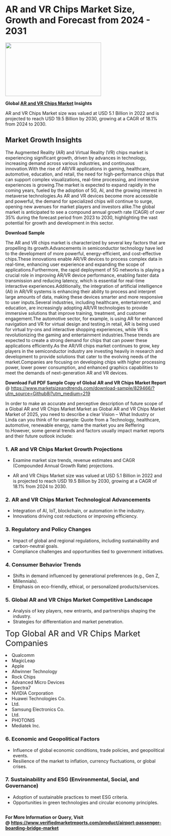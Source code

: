 <H1>AR and VR Chips Market Size, Growth and Forecast from 2024 - 2031</H1><img class="aligncenter size-medium wp-image-584254" src="https://thirdeyenews.in/wp-content/uploads/2024/09/Global-Market-Research-300x168.jpeg" alt="" width="300" height="168" /><p><strong>Global&nbsp;<a href="https://www.marketsizeandtrends.com/download-sample/829466/?utm_source=Github8j?utm_medium=219">AR and VR Chips Market</a> Insights</strong></p><p>AR and VR Chips Market size was valued at USD 5.1 Billion in 2022 and is projected to reach USD 19.5 Billion by 2030, growing at a CAGR of 18.1% from 2024 to 2030.</p><p><h2>Market Growth Insights</h2> <p>The Augmented Reality (AR) and Virtual Reality (VR) chips market is experiencing significant growth, driven by advances in technology, increasing demand across various industries, and continuous innovation.With the rise of AR/VR applications in gaming, healthcare, automotive, education, and retail, the need for high-performance chips that can support complex visualizations, real-time processing, and immersive experiences is growing.The market is expected to expand rapidly in the coming years, fueled by the adoption of 5G, AI, and the growing interest in metaverse technologies.As AR and VR devices become more accessible and powerful, the demand for specialized chips will continue to surge, opening new avenues for market players and investors alike.The global market is anticipated to see a compound annual growth rate (CAGR) of over 35% during the forecast period from 2023 to 2030, highlighting the vast potential for growth and development in this sector.</p> <p><strong>Download Sample</strong></p> <p>The AR and VR chips market is characterized by several key factors that are propelling its growth.Advancements in semiconductor technology have led to the development of more powerful, energy-efficient, and cost-effective chips.These innovations enable AR/VR devices to process complex data in real-time, enhancing user experience and expanding the scope of applications.Furthermore, the rapid deployment of 5G networks is playing a crucial role in improving AR/VR device performance, enabling faster data transmission and reducing latency, which is essential for real-time interactive experiences.Additionally, the integration of artificial intelligence (AI) in AR/VR systems is enhancing their ability to process and interpret large amounts of data, making these devices smarter and more responsive to user inputs.Several industries, including healthcare, entertainment, and education, are increasingly adopting AR/VR technologies to provide immersive solutions that improve training, treatment, and customer engagement.The automotive sector, for example, is using AR for enhanced navigation and VR for virtual design and testing.In retail, AR is being used for virtual try-ons and interactive shopping experiences, while VR is revolutionizing the gaming and entertainment industries.These trends are expected to create a strong demand for chips that can power these applications efficiently.As the AR/VR chips market continues to grow, key players in the semiconductor industry are investing heavily in research and development to provide solutions that cater to the evolving needs of the market.Companies are focusing on developing chips with higher processing power, lower power consumption, and enhanced graphics capabilities to meet the demands of next-generation AR and VR devices.<p><span class=""><strong>Download Full PDF Sample Copy of Global AR and VR Chips Market Report</strong> @ <a href="https://www.marketsizeandtrends.com/download-sample/829466/?utm_source=Github8j?utm_medium=219" target="_blank">https://www.marketsizeandtrends.com/download-sample/829466/?utm_source=Github8j?utm_medium=219</a></span></p><p>In order to make an accurate and perceptive description of future scope of a Global&nbsp;AR and VR Chips Market Market as Global&nbsp;AR and VR Chips Market Market of 2025, you need to describe a clear Vision &ndash; What Industry or Linda can you think of for example: Quote from a Technology, healthcare, automotive, renewable energy, name the market you are Reffering to.However, some general trends and factors usually impact market reports and their future outlook include:</p><h3>1.&nbsp;<strong>AR and VR Chips Market Growth Projections</strong></h3><ul><li>Examine market size trends, revenue estimates and CAGR (Compounded Annual Growth Rate) projections.</li><li><p>AR and VR Chips Market size was valued at USD 5.1 Billion in 2022 and is projected to reach USD 19.5 Billion by 2030, growing at a CAGR of 18.1% from 2024 to 2030.</p></li></ul><h3>2.&nbsp;<strong>AR and VR Chips Market Technological Advancements</strong></h3><ul><li>Integration of AI, IoT, blockchain, or automation in the industry.</li><li>Innovations driving cost reductions or improving efficiency.</li></ul><h3>3.&nbsp;<strong>Regulatory and Policy Changes</strong></h3><ul><li>Impact of global and regional regulations, including sustainability and carbon-neutral goals.</li><li>Compliance challenges and opportunities tied to government initiatives.</li></ul><h3>4.&nbsp;<strong>Consumer Behavior Trends</strong></h3><ul><li>Shifts in demand influenced by generational preferences (e.g., Gen Z, Millennials).</li><li>Emphasis on eco-friendly, ethical, or personalized products/services.</li></ul><h3>5.&nbsp;<strong>Global AR and VR Chips Market Competitive Landscape</strong></h3><ul><li>Analysis of key players, new entrants, and partnerships shaping the industry.</li><li>Strategies for differentiation and market penetration.</li></ul><p data-pm-slice="1 1 []"><span style="color: inherit; font-family: inherit; font-size: 25px;">Top Global AR and VR Chips Market Companies</span></p><div class="" data-test-id=""><p><li>Qualcomm</li><li> MagicLeap</li><li> Apple</li><li> Allwinner Technology</li><li> Rock Chips</li><li> Advanced Micro Devices</li><li> Spectra7</li><li> NVIDIA Corporation</li><li> Huawei Technologies Co.</li><li> Ltd.</li><li> Samsung Electronics Co.</li><li> Ltd.</li><li> PHOTONIS</li><li> Mediatek Inc.</li></p></div><h3>6.&nbsp;<strong>Economic and Geopolitical Factors</strong></h3><ul><li>Influence of global economic conditions, trade policies, and geopolitical events.</li><li>Resilience of the market to inflation, currency fluctuations, or global crises.</li></ul><h3>7.&nbsp;<strong>Sustainability and ESG (Environmental, Social, and Governance)</strong></h3><ul><li>Adoption of sustainable practices to meet ESG criteria.</li><li>Opportunities in green technologies and circular economy principles.</li></ul><h2><strong style="font-size: 14px;">For More Information or Query, Visit @&nbsp;</strong><a style="background-color: #ffffff; font-size: 14px;" href="https://www.marketsizeandtrends.com/report/ar-and-vr-chips-market/" target="_blank">https://www.verifiedmarketreports.com/product/airport-passenger-boarding-bridge-market</a></h2>